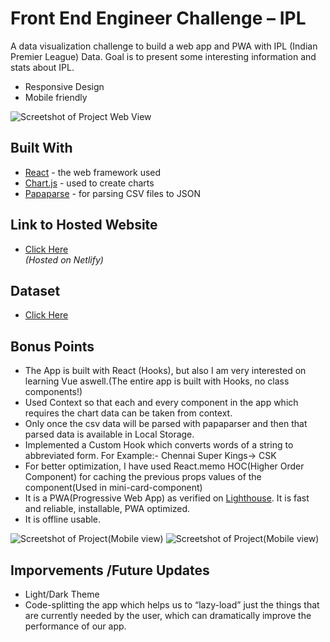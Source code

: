 # Front End Engineer Challenge – IPL

A data visualization challenge to build a web app and PWA with IPL (Indian Premier League) Data. Goal is to present some interesting information and stats about IPL.

- Responsive Design
- Mobile friendly

![Screetshot of Project Web View](https://res.cloudinary.com/dhbiia9jk/image/upload/v1599978137/Screenshot_175_ncqpht.png)

## Built With

- [React](https://reactjs.org/) - the web framework used
- [Chart.js](https://www.chartjs.org/) - used to create charts
- [Papaparse](https://www.papaparse.com/) - for parsing CSV files to JSON

## Link to Hosted Website

- [Click Here](https://socialcops.netlify.com)  
  _(Hosted on Netlify)_

## Dataset

- [Click Here](https://www.kaggle.com/saurav9786/indian-premier-league-match-analysis)

## Bonus Points

- The App is built with React (Hooks), but also I am very interested on learning Vue aswell.(The entire app is built with Hooks, no class components!)
- Used Context so that each and every component in the app which requires the chart data can be taken from context.
- Only once the csv data will be parsed with papaparser and then that parsed data is available in Local Storage.
- Implemented a Custom Hook which converts words of a string to abbreviated form. For Example:- Chennai Super Kings-> CSK
- For better optimization, I have used React.memo HOC(Higher Order Component) for caching the previous props values of the component(Used in mini-card-component)
- It is a PWA(Progressive Web App) as verified on [Lighthouse](https://developers.google.com/web/tools/lighthouse/). It is fast and reliable, installable, PWA optimized.
- It is offline usable.

![Screetshot of Project(Mobile view)](https://res.cloudinary.com/dhbiia9jk/image/upload/v1599978137/1_oawjnp.png)
![Screetshot of Project(Mobile view)](https://res.cloudinary.com/dhbiia9jk/image/upload/v1599978137/2_gqgtym.png)

## Imporvements /Future Updates

- Light/Dark Theme
- Code-splitting the app which helps us to “lazy-load” just the things that are currently needed by the user, which can dramatically improve the performance of our app.

